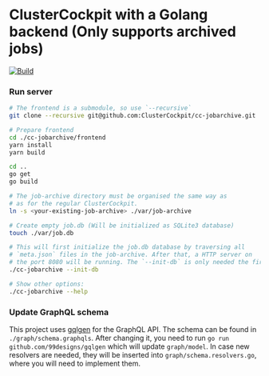 # ClusterCockpit with a Golang backend (Only supports archived jobs)

[![Build](https://github.com/ClusterCockpit/cc-metric-store/actions/workflows/test.yml/badge.svg)](https://github.com/ClusterCockpit/cc-metric-store/actions/workflows/test.yml)

### Run server

```sh
# The frontend is a submodule, so use `--recursive`
git clone --recursive git@github.com:ClusterCockpit/cc-jobarchive.git

# Prepare frontend
cd ./cc-jobarchive/frontend
yarn install
yarn build

cd ..
go get
go build

# The job-archive directory must be organised the same way as
# as for the regular ClusterCockpit.
ln -s <your-existing-job-archive> ./var/job-archive

# Create empty job.db (Will be initialized as SQLite3 database)
touch ./var/job.db

# This will first initialize the job.db database by traversing all
# `meta.json` files in the job-archive. After that, a HTTP server on
# the port 8080 will be running. The `--init-db` is only needed the first time.
./cc-jobarchive --init-db

# Show other options:
./cc-jobarchive --help
```

### Update GraphQL schema

This project uses [gqlgen](https://github.com/99designs/gqlgen) for the GraphQL API. The schema can be found in `./graph/schema.graphqls`. After changing it, you need to run `go run github.com/99designs/gqlgen` which will update `graph/model`. In case new resolvers are needed, they will be inserted into `graph/schema.resolvers.go`, where you will need to implement them.

